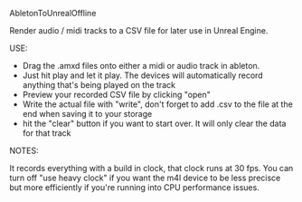AbletonToUnrealOffline

Render audio / midi tracks to a CSV file for later use in Unreal Engine. 

USE: 
  - Drag the .amxd files onto either a midi or audio track in ableton. 
  - Just hit play and let it play. The devices will automatically record anything that's being played on the track 
  - Preview your recorded CSV file by clicking "open"
  - Write the actual file with "write", don't forget to add .csv to the file at the end when saving it to your storage
  - hit the "clear" button if you want to start over. It will only clear the data for that track
 
NOTES:

  It records everything with a build in clock, that clock runs at 30 fps. You can turn off "use heavy clock" if you want the m4l device to be less precisce but more efficiently if   you're running into CPU performance issues. 

